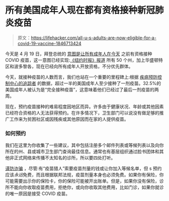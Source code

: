 # 所有美国成年人现在都有资格接种新冠肺炎疫苗

> 原文：<https://lifehacker.com/all-u-s-adults-are-now-eligible-for-a-covid-19-vaccine-1846713424>

今天是 4 月 19 日，拜登总统的 [意图是让所有成年人在今天](https://www.cidrap.umn.edu/news-perspective/2021/04/biden-moves-covid-19-vaccine-eligibility-date-april-19) 之前有资格接种 COVID 疫苗，这一意图已经实现:[《纽约时报》报道](https://www.nytimes.com/2021/04/19/world/adults-eligible-covid-vaccine.html) 所有 50 个州，加上华盛顿特区和波多黎各，现在已经向所有成年人开放资格，不分优先群体。



今天，就接种疫苗的人数而言，我们也站在一个重要的里程碑上:根据 [疾病预防控制中心的追踪者](https://covid.cdc.gov/covid-data-tracker/#vaccinations) 的数据，超过一半的美国成年人至少接种了一剂疫苗。32.5%的美国成年人被认为是“完全接种疫苗”，这意味着他们已经过了最后一剂疫苗的两周。

现在，预约疫苗接种的难易程度因地区而异。许多由于健康状况、年龄或其他因素已经符合资格的人无法获得预约。在许多情况下，卫生部门可以说没有做足够的推广工作来为贫困社区或因残疾或其他原因而在家的人提供疫苗。

### 如何预约

我们在这里为你收集了一些建议，其中包括注册多个邮件列表或等候列表以及向你所在的州、县或城市卫生部门查询最佳信息。通常也有基层组织通过脸书团体和其他非正式网络来传播不太知名的诊所，所以要四处打听。

[谨防诈骗](https://twocents.lifehacker.com/how-to-recognize-scam-sites-that-help-you-schedule-your-1846555995) ，尽管:有“疫苗猎人”索要疫苗剂量的钱或让你加入等候名单，但 s 预约应该*永远*免费，而且根据联邦法规，疫苗剂量本身也必须免费。如果你有保险，你可能需要出示你的保险卡，你的保险可能被开出账单。但是，如果你没有保险，诊所不能向你收取疫苗费用，拒绝你，或向你收取其他费用，比如门诊，如果你就诊的唯一原因是接受 COVID 疫苗。